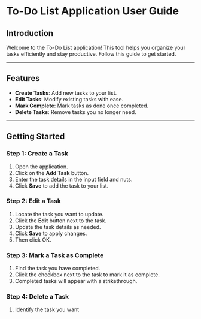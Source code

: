 # To-Do List Application User Guide

## Introduction
Welcome to the To-Do List application! This tool helps you organize your tasks efficiently and stay productive. Follow this guide to get started.

---

## Features
- **Create Tasks**: Add new tasks to your list.
- **Edit Tasks**: Modify existing tasks with ease.
- **Mark Complete**: Mark tasks as done once completed.
- **Delete Tasks**: Remove tasks you no longer need.

---

## Getting Started

### Step 1: Create a Task
1. Open the application.
2. Click on the **Add Task** button.
3. Enter the task details in the input field and nuts.
4. Click **Save** to add the task to your list.

### Step 2: Edit a Task
1. Locate the task you want to update.
2. Click the **Edit** button next to the task.
3. Update the task details as needed.
4. Click **Save** to apply changes.
5. Then click OK.

### Step 3: Mark a Task as Complete
1. Find the task you have completed.
2. Click the checkbox next to the task to mark it as complete.
3. Completed tasks will appear with a strikethrough.

### Step 4: Delete a Task
1. Identify the task you want